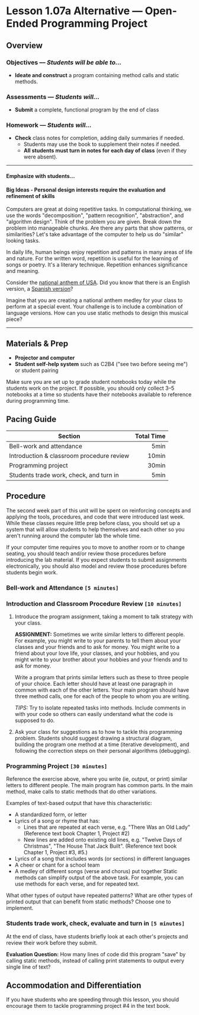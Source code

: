 Lesson 1.07a Alternative — Open-Ended Programming Project
====================================================================================================

Overview
--------
### Objectives — _Students will be able to…_
- **Ideate and construct** a program containing method calls and static methods.

### Assessments — _Students will…_
- **Submit** a complete, functional program by the end of class

### Homework — _Students will…_
- **Check** class notes for completion, adding daily summaries if needed.
  - Students may use the book to supplement their notes if needed.
  - **All students must turn in notes for each day of class** (even if they were absent).

---

#### Emphasize with students...

#### Big Ideas - Personal design interests require the evaluation and refinement of skills

Computers are great at doing repetitive tasks.  In computational thinking, we use the words "decomposition", "pattern recognition", "abstraction", and "algorithm design".    Think of the problem you are given.   Break down the problem into manageable chunks.   Are there any parts that show patterns, or similarities?   Let's take advantage of the computer to help us do "similar" looking tasks.   

In daily life, human beings enjoy repetition and patterns in many areas of life and nature.   For the written word, repetition is useful for the learning of songs or poetry.  It's a literary technique.   Repetition enhances significance and meaning.

Consider the [national anthem of USA](https://en.wikipedia.org/wiki/The_Star-Spangled_Banner#Lyrics). Did you know that there is an English version, a [Spanish version](https://www.npr.org/templates/story/story.php?storyId=5369145)?

Imagine that you are creating a national anthem medley for your class to perform at a special event.  Your challenge is to include a combination of language versions.  How can you use static methods to design this musical piece?

---

Materials & Prep
----------------
- **Projector and computer**
- **Student self-help system** such as C2B4 ("see two before seeing me") or student pairing

Make sure you are set up to grade student notebooks today while the students work on the project. If
possible, you should only collect 3–5 notebooks at a time so students have their notebooks available
to reference during programming time.


Pacing Guide
------------
| Section                                   | Total Time |
|-------------------------------------------|-----------:|
| Bell-work and attendance                  |       5min |
| Introduction & classroom procedure review |      10min |
| Programming project                       |      30min |
| Students trade work, check, and turn in   |       5min |


Procedure
---------
The second week part of this unit will be spent on reinforcing concepts and applying the tools,
procedures, and code that were introduced last week. While these classes require little prep before
class, you should set up a system that will allow students to help themselves and each other so you
aren't running around the computer lab the whole time.

If your computer time requires you to move to another room or to change seating, you should teach
and/or review those procedures before introducing the lab material. If you expect students to submit
assignments electronically, you should also model and review those procedures before students begin
work.

### Bell-work and Attendance `[5 minutes]`

### Introduction and Classroom Procedure Review `[10 minutes]`

1. Introduce the program assignment, taking a moment to talk strategy with your class.

   **ASSIGNMENT:** Sometimes we write similar letters to different people. For example, you might
   write to your parents to tell them about your classes and your friends and to ask for money. You
   might write to a friend about your love life, your classes, and your hobbies, and you might write
   to your brother about your hobbies and your friends and to ask for money.

   Write a program that prints similar letters such as these to three people of your choice. Each
  letter should have at least one paragraph in common with each of the other letters. Your main
   program should have three method calls, one for each of the people to whom you are writing.

   *TIPS:* Try to isolate repeated tasks into methods. Include comments in with your code so others
   can easily understand what the code is supposed to do.

2. Ask your class for suggestions as to how to tackle this programming problem. Students should
   suggest drawing a structural diagram, building the program one method at a time (iterative
   development), and following the correction steps on their personal algorithms (debugging).

### Programming Project  `[30 minutes]`

Reference the exercise above, where you write (ie, output, or print) similar letters to different people.  The main program has common parts.  In the main method, make calls to static methods that do other variations.

Examples of text-based output that have this characteristic:
-  A standardized form, or letter
-  Lyrics of a song or rhyme that has:
    * Lines that are repeated at each verse, e.g. "There Was an Old Lady"  (Reference text book Chapter 1, Project #2)
    * New lines are added onto existing old lines, e.g. "Twelve Days of Christmas", "The House That Jack Built". (Reference text book      Chapter 1, Project #3, #5.)  
-  Lyrics of a song that includes words (or sections) in different languages
-  A cheer or chant for a school team
-  A medley of different songs (verse and chorus) put together
Static methods can simplify output of the above task.  For example, you can use methods for each verse, and for repeated text.

What other types of output have repeated patterns?
What are other types of printed output that can benefit from static methods?
Choose one to implement. 

### Students trade work, check, evaluate and turn in `[5 minutes]`
At the end of class, have students briefly look at each other's projects and review their work
before they submit.  

**Evaluation Question:**  How many lines of code did this program "save" by calling static methods, instead of calling print statements to output every single line of text?

Accommodation and Differentiation
---------------------------------
If you have students who are speeding through this lesson, you should encourage them to tackle
programming project \#4 in the text book.
